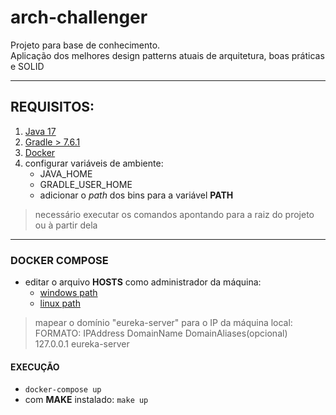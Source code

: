# arch-challenger

Projeto para base de conhecimento. \
Aplicação dos melhores design patterns atuais de arquitetura, boas práticas e SOLID
___

## REQUISITOS:

1. [Java 17](https://www.oracle.com/java/technologies/javase/jdk17-archive-downloads.html)
2. [Gradle > 7.6.1](https://gradle.org/releases/)
3. [Docker](https://www.docker.com/)
4. configurar variáveis de ambiente:
    - JAVA_HOME
    - GRADLE_USER_HOME
    - adicionar o *path* dos bins para a variável **PATH**

> necessário executar os comandos apontando para a raiz do projeto ou à partir dela
---

### DOCKER COMPOSE

- editar o arquivo **HOSTS** como administrador da máquina:
  - [windows path](C:\Windows\System32\drivers\etc\hosts)
  - [linux path](/etc/hosts)

> mapear o domínio "eureka-server" para o IP da máquina local: \
> FORMATO: IPAddress DomainName DomainAliases(opcional) \
> 127.0.0.1 eureka-server

#### EXECUÇÃO
- `docker-compose up`
- com **MAKE** instalado: `make up`
